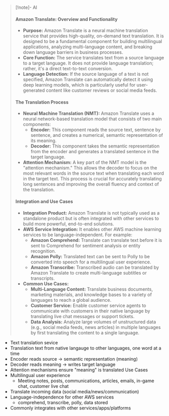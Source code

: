>[!note]- AI
> #### Amazon Translate: Overview and Functionality
> - **Purpose:** Amazon Translate is a neural machine translation service that provides high-quality, on-demand text translation. It is designed to be a fundamental component for building multilingual applications, analyzing multi-language content, and breaking down language barriers in business processes.
> - **Core Function:** The service translates text from a source language to a target language. It does not provide language translation; rather, it's a direct text-to-text conversion.
> - **Language Detection:** If the source language of a text is not specified, Amazon Translate can automatically detect it using deep learning models, which is particularly useful for user-generated content like customer reviews or social media feeds.
> #### The Translation Process
> - **Neural Machine Translation (NMT):** Amazon Translate uses a neural network-based translation model that consists of two main components:
>     - **Encoder:** This component reads the source text, sentence by sentence, and creates a numerical, semantic representation of its meaning.
>     - **Decoder:** This component takes the semantic representation from the encoder and generates a translated sentence in the target language.
> - **Attention Mechanism:** A key part of the NMT model is the "attention mechanism." This allows the decoder to focus on the most relevant words in the source text when translating each word in the target text. This process is crucial for accurately translating long sentences and improving the overall fluency and context of the translation.
> #### Integration and Use Cases
> - **Integration Product:** Amazon Translate is not typically used as a standalone product but is often integrated with other services to build more powerful, end-to-end solutions.
> - **AWS Service Integration:** It enables other AWS machine learning services to be language-independent. For example:
>     - **Amazon Comprehend:** Translate can translate text before it is sent to Comprehend for sentiment analysis or entity recognition.
>     - **Amazon Polly:** Translated text can be sent to Polly to be converted into speech for a multilingual user experience.
>     - **Amazon Transcribe:** Transcribed audio can be translated by Amazon Translate to create multi-language subtitles or transcripts.
> - **Common Use Cases:**
>     - **Multi-Language Content:** Translate business documents, marketing materials, and knowledge bases to a variety of languages to reach a global audience.
>     - **Customer Service:** Enable customer service agents to communicate with customers in their native language by translating live chat messages or support tickets.
>     - **Data Analysis:** Analyze large volumes of unstructured data (e.g., social media feeds, news articles) in multiple languages by first translating the content to a single language.

- Text translation sevice
- Translation text from native langauge to other languages, one word at a time
- Encoder reads source -> semantic representation (meaning)
- Decoder reads meaning -> writes target language
- Attention mechanisms ensure "meaning" is translated
Use Cases
- Multilingual user experience
	- Meeting notes, posts, communications, articles, emails, in-game chat, customer live chat
- Translate incoming data (social media/news/communication)
- Language-independence for other AWS services 
	- comprehend, transcribe, polly, data stored
- Commonly integrates with other services/apps/platforms